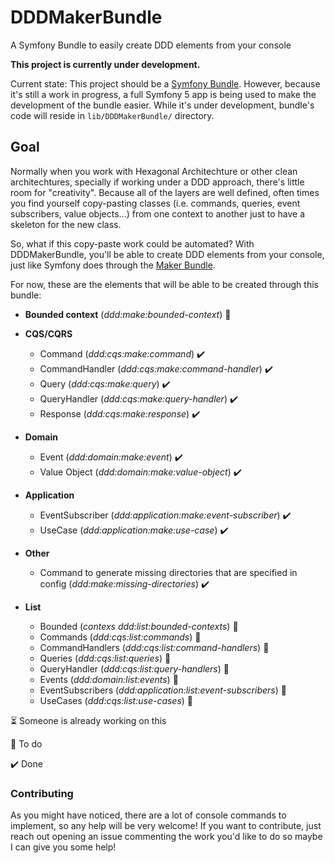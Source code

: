 
# DDDMakerBundle
A Symfony Bundle to easily create DDD elements from your console

**This project is currently under development.**

Current state: This project should be a [Symfony Bundle](https://symfony.com/doc/current/bundles.html). However, because it's still a work in progress, a full Symfony 5 app is being used to make the development of the bundle easier. While it's under development, bundle's code will reside in `lib/DDDMakerBundle/` directory.

## Goal

Normally when you work with Hexagonal Architechture or other clean architechtures, specially if working under a DDD approach, there's little room for "creativity". 
Because all of the layers are well defined, often times you find yourself copy-pasting classes (i.e. commands, queries, event subscribers, value objects...) from 
one context to another just to have a skeleton for the new class.

So, what if this copy-paste work could be automated? With DDDMakerBundle, you'll be able to create DDD elements from your console, just like Symfony does through 
the [Maker Bundle](https://symfony.com/doc/current/bundles/SymfonyMakerBundle/index.html).

For now, these are the elements that will be able to be created through this bundle:

- **Bounded context** (*ddd:make:bounded-context*) :black_square_button:

- **CQS/CQRS**
    - Command (*ddd:cqs:make:command*) :heavy_check_mark:
    - CommandHandler (*ddd:cqs:make:command-handler*) :heavy_check_mark:
    - Query (*ddd:cqs:make:query*) :heavy_check_mark:
    - QueryHandler (*ddd:cqs:make:query-handler*) :heavy_check_mark:
    - Response  (*ddd:cqs:make:response*) :heavy_check_mark:

- **Domain**
    - Event (*ddd:domain:make:event*) :heavy_check_mark:
    - Value Object (*ddd:domain:make:value-object*) :heavy_check_mark:
- **Application**
    - EventSubscriber (*ddd:application:make:event-subscriber*) :heavy_check_mark:
    - UseCase (*ddd:application:make:use-case*) :heavy_check_mark:
- **Other**
    - Command to generate missing directories that are specified in config (*ddd:make:missing-directories*) :heavy_check_mark:

- **List**
    - Bounded (*contexs ddd:list:bounded-contexts*) :black_square_button:
    - Commands (*ddd:cqs:list:commands*) :black_square_button:
    - CommandHandlers (*ddd:cqs:list:command-handlers*) :black_square_button:
    - Queries (*ddd:cqs:list:queries*) :black_square_button:
    - QueryHandler (*ddd:cqs:list:query-handlers*) :black_square_button:
    - Events (*ddd:domain:list:events*) :black_square_button:
    - EventSubscribers (*ddd:application:list:event-subscribers*) :black_square_button:
    - UseCases (*ddd:cqs:list:use-cases*) :black_square_button:
   
:hourglass_flowing_sand: Someone is already working on this

:black_square_button: To do

:heavy_check_mark: Done
  ### Contributing
  
As you might have noticed, there are a lot of console commands to implement, so any help will be very welcome! If you want to contribute, just reach out opening an issue commenting the work you'd like to do so maybe I can give you some help!
